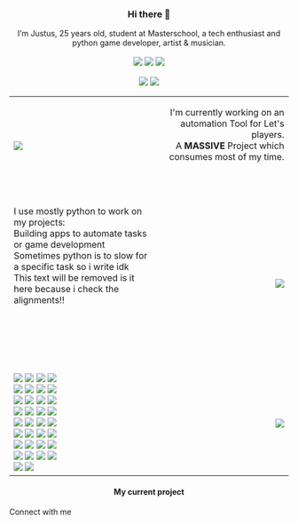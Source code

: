 

<link rel="stylesheet" href="styles.css">
<div align="center">
  <h3>Hi there 👋</h3>
  I’m Justus, 25 years old, student at Masterschool, a tech enthusiast and python game developer, artist & musician.<br><br>
  
  <img src="https://img.shields.io/badge/Coding-721412?style=for-the-badge&logo=undertale&logoColor=white">
  <img src="https://img.shields.io/badge/Art-F78C40?style=for-the-badge&logo=undertale&logoColor=white">
  <img src="https://img.shields.io/badge/Music-1F6B75?style=for-the-badge&logo=undertale&logoColor=white">
  <br><br>
  <img src="https://wakatime.com/badge/user/e971c7f6-586b-4713-b710-561bca159241.svg">
  <img src="https://komarev.com/ghpvc/?username=justusdecker">
  <br>
  <table style="border: none;">
    <tr style="border: none;">
    <td style="border: none;"><img src="https://github-readme-stats.vercel.app/api/pin/?username=justusdecker&repo=JRI&theme=gotham"></td>
    <td style="border: none;"><p align=right>
  I'm currently working on an automation Tool for Let's players.<br>
  A <b>MASSIVE</b> Project which consumes most of my time.<br><br><br>
  </p></td>
    </tr>
    <tr style="border: none;">
    <td style="border: none;"><p>
  I use mostly python to work on my projects:<br>
  Building apps to automate tasks or game development<br>
  Sometimes python is to slow for a specific task so i write idk<br>
  This text will be removed is it here because i check the alignments!!<br><br><br><br><br><br>
  </p></td>
    <td style="border: none;"><img align=right src="https://github-readme-stats.vercel.app/api/top-langs/?username=justusdecker&langs_count=15&theme=gotham&layout=compact"></td>
    </tr>
    <td style="border: none;"><div align=left>

<img src="https://img.shields.io/badge/python-3776AB?style=for-the-badge&logo=python&logoColor=white">
<img src="https://img.shields.io/badge/Numba-00A3E0?style=for-the-badge&logo=Numba&logoColor=white">
<img src="https://img.shields.io/badge/Numpy-777BB4?style=for-the-badge&logo=numpy&logoColor=white">
<img src="https://img.shields.io/badge/pytest-0A9EDC?style=for-the-badge&logo=pytest&logoColor=white">
<br>
<img src="https://img.shields.io/badge/Flask-000000?style=for-the-badge&logo=flask&logoColor=white">
<img src="https://img.shields.io/badge/sqlite3-003B57?style=for-the-badge&logo=sqlite&logoColor=white">
<img src="https://img.shields.io/badge/json-5E5C5C?style=for-the-badge&logo=json&logoColor=white">
<img src="https://img.shields.io/badge/selenium-43B02A?style=for-the-badge&logo=selenium&logoColor=white">
<br>
<img src="https://img.shields.io/badge/HTML5-E34F26?style=for-the-badge&logo=html5&logoColor=white">
<img src="https://img.shields.io/badge/css-663399?style=for-the-badge&logo=css&logoColor=white">
<img src="https://img.shields.io/badge/JavaScript-323330?style=for-the-badge&logo=javascript&logoColor=F7DF1E">
<img src="https://img.shields.io/badge/jinja-7E0C1B?style=for-the-badge&logo=jinja&logoColor=white">
<br>
<img src="https://img.shields.io/badge/Markdown-000000?style=for-the-badge&logo=markdown&logoColor=white">
<img src="https://img.shields.io/badge/wordpress-21759B?style=for-the-badge&logo=wordpress&logoColor=white">
<img src="https://img.shields.io/badge/VSCode-0078D4?style=for-the-badge&logo=visual%20studio%20code&logoColor=white">
<img src="https://img.shields.io/badge/Visual_Studio-5C2D91?style=for-the-badge&logo=visual%20studio&logoColor=white">
<br>
<img src="https://img.shields.io/badge/IntelliJ_IDEA-000000.svg?style=for-the-badge&logo=intellij-idea&logoColor=white">
<img src="https://img.shields.io/badge/Notepad++-90E59A.svg?style=for-the-badge&logo=notepad%2B%2B&logoColor=black">
<img src="https://img.shields.io/badge/Eclipse-2C2255?style=for-the-badge&logo=eclipse&logoColor=white">
<img src="https://img.shields.io/badge/davinciresolve-233A51?style=for-the-badge&logo=davinciresolve&logoColor=white">
<br>
<img src="https://img.shields.io/badge/lmms-10B146?style=for-the-badge&logo=lmms&logoColor=white">
<img src="https://img.shields.io/badge/Krita-203759?style=for-the-badge&logo=krita&logoColor=EEF37B">
<img src="https://img.shields.io/badge/audacity-0000CC?style=for-the-badge&logo=audacity&logoColor=white">
<img src="https://img.shields.io/badge/git-F05032?style=for-the-badge&logo=git&logoColor=white">
<br>
<img src="https://img.shields.io/badge/github-181717?style=for-the-badge&logo=github&logoColor=white">
<img src="https://img.shields.io/badge/githubactions-2088FF?style=for-the-badge&logo=githubactions&logoColor=white">
<img src="https://img.shields.io/badge/figma-F24E1E?style=for-the-badge&logo=figma&logoColor=white">
<img src="https://img.shields.io/badge/CMD / Batch-241F31?style=for-the-badge&logo=gnometerminal&logoColor=white">
<br>
<img src="https://img.shields.io/badge/Lua-2C2D72?style=for-the-badge&logo=lua&logoColor=white">
<img src="https://img.shields.io/badge/ffmpeg-007808?style=for-the-badge&logo=ffmpeg&logoColor=white">
<img src="https://img.shields.io/badge/C-00599C?style=for-the-badge&logo=c&logoColor=white">
<img src="https://img.shields.io/badge/C++-00599C?style=for-the-badge&logo=cplusplus&logoColor=white">
<br>
<img src="https://img.shields.io/badge/java-ECDC5A?style=for-the-badge&logo=java&logoColor=white">
<img src="https://img.shields.io/badge/codio-4574E0?style=for-the-badge&logo=codio&logoColor=white">
</div>
</td>
    <td style="border: none;"><img align=right src="my_techstack.svg"></td>
    </tr>
  </table>
  
  <h4>My current project</h4>
</div>


Connect with me












